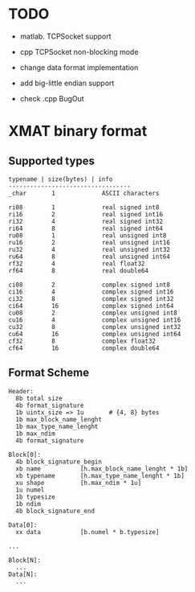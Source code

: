TODO
====
- matlab. TCPSocket support
- cpp TCPSocket non-blocking mode

- change data format implementation
- add big-little endian support
- check .cpp BugOut<file>


XMAT binary format
=======================

Supported types
---------------
```
typename | size(bytes) | info
----------------------------------
_char       1             ASCII characters
  
ri08        1             real signed int8      
ri16        2             real signed int16
ri32        4             real signed int32
ri64        8             real signed int64
ru08        1             real unsigned int8
ru16        2             real unsigned int16
ru32        4             real unsigned int32
ru64        8             real unsigned int64
rf32        4             real float32
rf64        8             real double64

ci08        2             complex signed int8
ci16        4             complex signed int16
ci32        8             complex signed int32
ci64        16            complex signed int64
cu08        2             complex unsigned int8
cu16        4             complex unsigned int16
cu32        8             complex unsigned int32
cu64        16            complex unsigned int64
cf32        8             complex float32
cf64        16            complex double64
```

Format Scheme
-------------
```
Header:
  8b total size
  4b format_signature
  1b uintx_size => 1u       # {4, 8} bytes
  1b max_block_name_lenght
  1b max_type_name_lenght
  1b max_ndim
  4b format_signature

Block[0]:
  4b block_signature_begin
  xb name           [h.max_block_name_lenght * 1b]
  xb typename       [h.max_type_name_lenght * 1b]
  xu shape          [h.max_ndim * 1u]
  1u numel
  1b typesize
  1b ndim
  4b block_signature_end

Data[0]:
  xx data           [b.numel * b.typesize]

...

Block[N]:
  ...
Data[N]:
  ...
```
